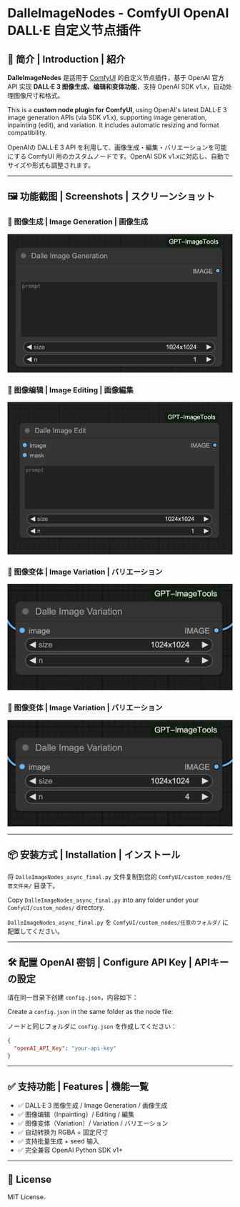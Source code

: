 
# DalleImageNodes - ComfyUI OpenAI DALL·E 自定义节点插件

## 📌 简介 | Introduction | 紹介

**DalleImageNodes** 是适用于 [ComfyUI](https://github.com/comfyanonymous/ComfyUI) 的自定义节点插件，基于 OpenAI 官方 API 实现 **DALL·E 3 图像生成、编辑和变体功能**，支持 OpenAI SDK v1.x，自动处理图像尺寸和格式。

This is a **custom node plugin for ComfyUI**, using OpenAI's latest DALL·E 3 image generation APIs (via SDK v1.x), supporting image generation, inpainting (edit), and variation. It includes automatic resizing and format compatibility.

OpenAIの DALL·E 3 API を利用して、画像生成・編集・バリエーションを可能にする ComfyUI 用のカスタムノードです。OpenAI SDK v1.xに対応し、自動でサイズや形式も調整されます。

---

## 🖼️ 功能截图 | Screenshots | スクリーンショット

### 🧠 图像生成 | Image Generation | 画像生成
![generation-screenshot](./screenshots/generation.png)

### 🎨 图像编辑 | Image Editing | 画像編集
![edit-screenshot](./screenshots/edit.png)

### 🔁 图像变体 | Image Variation | バリエーション
![variation-screenshot](./screenshots/variation.png)

### 🔁 图像变体 | Image Variation | バリエーション
![variation-screenshot](./screenshots/variation.png)

---

## 📦 安装方式 | Installation | インストール

将 `DalleImageNodes_async_final.py` 文件复制到您的 `ComfyUI/custom_nodes/任意文件夹/` 目录下。

Copy `DalleImageNodes_async_final.py` into any folder under your `ComfyUI/custom_nodes/` directory.

`DalleImageNodes_async_final.py` を `ComfyUI/custom_nodes/任意のフォルダ/` に配置してください。

---

## 🛠️ 配置 OpenAI 密钥 | Configure API Key | APIキーの設定

请在同一目录下创建 `config.json`，内容如下：

Create a `config.json` in the same folder as the node file:

ノードと同じフォルダに `config.json` を作成してください：

```json
{
  "openAI_API_Key": "your-api-key"
}
```

---

## ✅ 支持功能 | Features | 機能一覧

- ✅ DALL·E 3 图像生成 / Image Generation / 画像生成
- ✅ 图像编辑（Inpainting）/ Editing / 編集
- ✅ 图像变体（Variation）/ Variation / バリエーション
- ✅ 自动转换为 RGBA + 固定尺寸
- ✅ 支持批量生成 + seed 输入
- ✅ 完全兼容 OpenAI Python SDK v1+

---

## 📄 License

MIT License.
